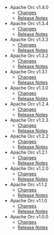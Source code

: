 
<!---
# Licensed to the Apache Software Foundation (ASF) under one
# or more contributor license agreements.  See the NOTICE file
# distributed with this work for additional information
# regarding copyright ownership.  The ASF licenses this file
# to you under the Apache License, Version 2.0 (the
# "License"); you may not use this file except in compliance
# with the License.  You may obtain a copy of the License at
#
#     http://www.apache.org/licenses/LICENSE-2.0
#
# Unless required by applicable law or agreed to in writing, software
# distributed under the License is distributed on an "AS IS" BASIS,
# WITHOUT WARRANTIES OR CONDITIONS OF ANY KIND, either express or implied.
# See the License for the specific language governing permissions and
# limitations under the License.
-->
* Apache Orc v1.4.0
    * [Changes](1.4.0/CHANGES.1.4.0.md)
    * [Release Notes](1.4.0/RELEASENOTES.1.4.0.md)
* Apache Orc v1.3.4
    * [Changes](1.3.4/CHANGES.1.3.4.md)
    * [Release Notes](1.3.4/RELEASENOTES.1.3.4.md)
* Apache Orc v1.3.3
    * [Changes](1.3.3/CHANGES.1.3.3.md)
    * [Release Notes](1.3.3/RELEASENOTES.1.3.3.md)
* Apache Orc v1.3.2
    * [Changes](1.3.2/CHANGES.1.3.2.md)
    * [Release Notes](1.3.2/RELEASENOTES.1.3.2.md)
* Apache Orc v1.3.1
    * [Changes](1.3.1/CHANGES.1.3.1.md)
    * [Release Notes](1.3.1/RELEASENOTES.1.3.1.md)
* Apache Orc v1.3.0
    * [Changes](1.3.0/CHANGES.1.3.0.md)
    * [Release Notes](1.3.0/RELEASENOTES.1.3.0.md)
* Apache Orc v1.2.4
    * [Changes](1.2.4/CHANGES.1.2.4.md)
    * [Release Notes](1.2.4/RELEASENOTES.1.2.4.md)
* Apache Orc v1.2.3
    * [Changes](1.2.3/CHANGES.1.2.3.md)
    * [Release Notes](1.2.3/RELEASENOTES.1.2.3.md)
* Apache Orc v1.2.2
    * [Changes](1.2.2/CHANGES.1.2.2.md)
    * [Release Notes](1.2.2/RELEASENOTES.1.2.2.md)
* Apache Orc v1.2.1
    * [Changes](1.2.1/CHANGES.1.2.1.md)
    * [Release Notes](1.2.1/RELEASENOTES.1.2.1.md)
* Apache Orc v1.2.0
    * [Changes](1.2.0/CHANGES.1.2.0.md)
    * [Release Notes](1.2.0/RELEASENOTES.1.2.0.md)
* Apache Orc v1.1.2
    * [Changes](1.1.2/CHANGES.1.1.2.md)
    * [Release Notes](1.1.2/RELEASENOTES.1.1.2.md)
* Apache Orc v1.1.0
    * [Changes](1.1.0/CHANGES.1.1.0.md)
    * [Release Notes](1.1.0/RELEASENOTES.1.1.0.md)
* Apache Orc v1.0.0
    * [Changes](1.0.0/CHANGES.1.0.0.md)
    * [Release Notes](1.0.0/RELEASENOTES.1.0.0.md)
